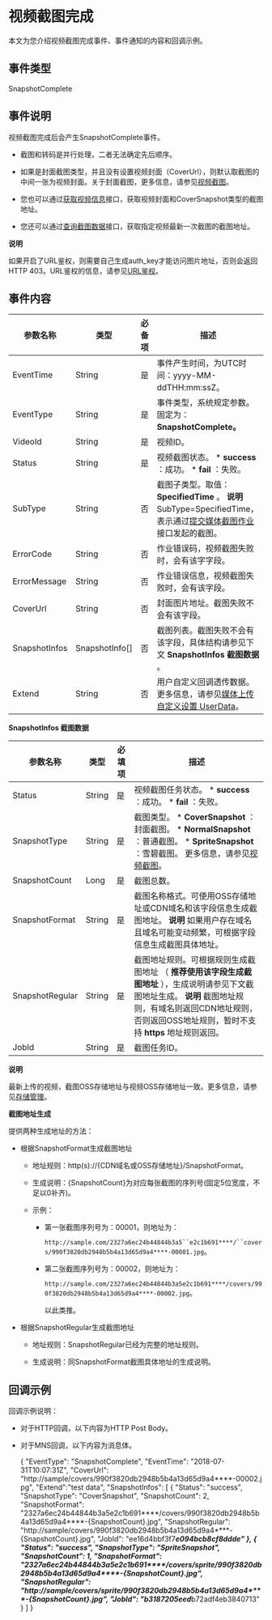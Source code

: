 视频截图完成 
===========================

本文为您介绍视频截图完成事件、事件通知的内容和回调示例。

事件类型 
-------------------------

SnapshotComplete

事件说明 
-------------------------

视频截图完成后会产生SnapshotComplete事件。

* 截图和转码是并行处理，二者无法确定先后顺序。

  

* 如果是封面截图类型，并且没有设置视频封面（CoverUrl），则默认取截图的中间一张为视频封面。关于封面截图，更多信息，请参见[视频截图](/intl.zh-CN/开发指南/媒体处理/视频截图.md)。

  

* 您也可以通过[获取视频信息](/intl.zh-CN/服务端API/媒资管理/音视频管理/获取视频信息.md)接口，获取视频封面和CoverSnapshot类型的截图地址。

  

* 您还可以通过[查询截图数据](/intl.zh-CN/服务端API/媒资管理/图片管理/查询截图数据.md)接口，获取指定视频最新一次截图的截图地址。

  



**说明**

如果开启了URL鉴权，则需要自己生成auth_key才能访问图片地址，否则会返回HTTP 403。URL鉴权的信息，请参见[URL鉴权](/intl.zh-CN/开发指南/视频安全/URL鉴权.md)。

事件内容 
-------------------------



|     参数名称      |        类型        | 必备项 |                                                                             描述                                                                              |
|---------------|------------------|-----|-------------------------------------------------------------------------------------------------------------------------------------------------------------|
| EventTime     | String           | 是   | 事件产生时间，为UTC时间：yyyy-MM-ddTHH:mm:ssZ。                                                                                                                         |
| EventType     | String           | 是   | 事件类型，系统规定参数。固定为： **SnapshotComplete。**                                                                                                                      |
| VideoId       | String           | 是   | 视频ID。                                                                                                                                                       |
| Status        | String           | 是   | 视频截图状态。 * **success** ：成功。   * **fail** ：失败。             |
| SubType       | String           | 否   | 截图子类型。取值： **SpecifiedTime** 。 **说明** SubType=SpecifiedTime，表示通过[提交媒体截图作业](/intl.zh-CN/服务端API/媒体处理/发起处理/提交媒体截图作业.md)接口发起的截图。 |
| ErrorCode     | String           | 否   | 作业错误码，视频截图失败时，会有该字字段。                                                                                                                                       |
| ErrorMessage  | String           | 否   | 作业错误信息，视频截图失败时，会有该字段。                                                                                                                                       |
| CoverUrl      | String           | 否   | 封面图片地址。截图失败不会有该字段。                                                                                                                                          |
| SnapshotInfos | SnapshotInfo\[\] | 否   | 截图列表。截图失败不会有该字段，具体结构请参见下文 **SnapshotInfos 截图数据** 。                                                                                                          |
| Extend        | String           | 否   | 用户自定义回调透传数据。更多信息，请参见[媒体上传自定义设置 UserData](/intl.zh-CN/服务端API/附录/请求参数说明.md)。                                                                  |



**SnapshotInfos 截图数据** 


|      参数名称       |   类型   | 必填项 |                                                                                                                                                 描述                                                                                                                                                 |
|-----------------|--------|-----|----------------------------------------------------------------------------------------------------------------------------------------------------------------------------------------------------------------------------------------------------------------------------------------------------|
| Status          | String | 是   | 视频截图任务状态。 * **success** ：成功。   * **fail** ：失败。                                                                                                                                                  |
| SnapshotType    | String | 是   | 截图类型。 * **CoverSnapshot** ：封面截图。   * **NormalSnapshot** ：普通截图。   * **SpriteSnapshot** ：雪碧截图。    更多信息，请参见[视频截图](/intl.zh-CN/开发指南/媒体处理/视频截图.md)。 |
| SnapshotCount   | Long   | 是   | 截图总数。                                                                                                                                                                                                                                                                                              |
| SnapshotFormat  | String | 是   | 截图名称格式。可使用OSS存储地址或CDN域名和该字段信息生成截图地址。 **说明** 如果用户存在域名且域名可能变动频繁，可根据字段信息生成截图具体地址。                                                                                                                                                                                                     |
| SnapshotRegular | String | 是   | 截图地址规则。可根据规则生成截图地址 （ **推荐使用该字段生成截图地址** ），生成说明请参见下文截图地址生成。 **说明** 截图地址规则，有域名则返回CDN地址规则，否则返回OSS地址规则，暂时不支持 **https** 地址规则返回。                                                                                                                                                          |
| JobId           | String | 是   | 截图任务ID。                                                                                                                                                                                                                                                                                            |


**说明**

最新上传的视频，截图OSS存储地址与视频OSS存储地址一致。更多信息，请参见[存储管理](/intl.zh-CN/控制台指南/配置管理/存储管理.md)。

**截图地址生成** 

提供两种生成地址的方法：

* 根据SnapshotFormat生成截图地址

  * 地址规则：http(s)://{CDN域名或OSS存储地址}/SnapshotFormat。

    
  
  * 生成说明：{SnapshotCount}为对应每张截图的序列号(固定5位宽度，不足以0补齐)。

    
  
  * 示例：

    * 第一张截图序列号为：00001，则地址为：

      `http://sample.com/2327a6ec24b44844b3a5``e2c1b691****/``covers/990f3820db2948b5b4a13d65d9a4****-00001.jpg`。
      
    
    * 第二张截图序列号为：00002，则地址为：

      `http://sample.com/2327a6ec24b44844b3a5e2c1b691****/covers/990f3820db2948b5b4a13d65d9a4****-00002.jpg`。

      以此类推。
      
    

    
  

  

* 根据SnapshotRegular生成截图地址

  * 地址规则：SnapshotRegular已经为完整的地址规则。

    
  
  * 生成说明：同SnapshotFormat截图具体地址的生成说明。

    
  

  




回调示例 
-------------------------

回调示例说明：

* 对于HTTP回调，以下内容为HTTP Post Body。

  

* 对于MNS回调，以下内容为消息体。

  




    {
      "EventType": "SnapshotComplete",
      "EventTime": "2018-07-31T10:07:31Z",
      "CoverUrl": "http://sample/covers/990f3820db2948b5b4a13d65d9a4****-00002.jpg",
      "Extend":"test data",
      "SnapshotInfos": [
        {
          "Status": "success",
          "SnapshotType": "CoverSnapshot",
          "SnapshotCount": 2,
          "SnapshotFormat": "2327a6ec24b44844b3a5e2c1b691****/covers/990f3820db2948b5b4a13d65d9a4****-{SnapshotCount}.jpg",
          "SnapshotRegular": "http://sample/covers/990f3820db2948b5b4a13d65d9a4****-{SnapshotCount}.jpg",
          "JobId": "ee16d4bbf3f7*****e094bcb8cf8ddde"
        },
        {
          "Status": "success",
          "SnapshotType": "SpriteSnapshot",
          "SnapshotCount": 1,
          "SnapshotFormat": "2327a6ec24b44844b3a5e2c1b691****/covers/sprite/990f3820db2948b5b4a13d65d9a4****-{SnapshotCount}.jpg",
          "SnapshotRegular": "http://sample/covers/sprite/990f3820db2948b5b4a13d65d9a4****-{SnapshotCount}.jpg",
          "JobId": "b3187205eed*****b72adf4eb3840713"
        }
      ]
    }



